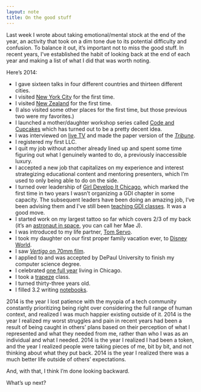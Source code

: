 ```yaml
---
layout: note
title: On the good stuff
---
```


Last week I wrote about taking emotional/mental stock at the end of the year, an activity that took on a dim tone due to its potential difficulty and confusion. To balance it out, it’s important not to miss the good stuff. In recent years, I’ve established the habit of looking back at the end of each year and making a list of what I did that was worth noting.
 
Here’s 2014:

- I gave sixteen talks in four different countries and thirteen different cities.
- I visited [New York City](http://instagram.com/p/qXflh8vGvg/) for the first time.
- I visited [New Zealand](http://instagram.com/p/rDhl84vGqb/) for the first time.
- (I also visited some other places for the first time, but those previous two were my favorites.)
- I launched a mother/daughter workshop series called [Code and Cupcakes](http://codeandcupcakes.net/) which has turned out to be a pretty decent idea.
- I was interviewed on [live TV](http://wgntv.com/2014/10/20/your-money-matters-code-and-cupcakes/) and made the paper version of the [_Tribune_](http://www.chicagotribune.com/bluesky/originals/chi-jen-myers-code-and-cupcakes-bsi-20140930-story.html).
- I registered my first LLC.
- I quit my job without another already lined up and spent some time figuring out what I genuinely wanted to do, a previously inaccessible luxury.
- I accepted a new job that capitalizes on my experience and interest strategizing educational content and mentoring presenters, which I’m used to only being able to do on the side.
- I turned over leadership of [Girl Develop It Chicago](http://www.girldevelopit.com/chapters/chicago), which marked the first time in two years I wasn’t organizing a GDI chapter in some capacity. The subsequent leaders have been doing an amazing job, I’ve been advising them and I've still been [teaching GDI classes](http://instagram.com/p/oHVzjmPGoF/). It was a good move.
- I started work on my largest tattoo so far which covers 2/3 of my back (it’s an [astronaut in space](http://instagram.com/p/wuqbH-vGta/), you can call her Mae J).
- I was introduced to my life partner, [Tom Servo](http://instagram.com/p/pRa4cNPGj_/).
- I took my daughter on our first proper family vacation ever, to [Disney World](http://instagram.com/p/sOIgUdPGiZ/).
- I saw [_Vertigo_ on 70mm film](http://instagram.com/p/q0BlEDvGsA/).
- I applied to and was accepted by DePaul University to finish my computer science degree.
- I celebrated [one full year](http://instagram.com/p/oqqfF5PGjT/) living in Chicago.
- I took a [trapeze](http://instagram.com/p/q5eeIFvGrV/) class.
- I turned thirty-three years old.
- I filled 3.2 writing [notebooks](http://instagram.com/p/wROEv_vGup/).

2014 is the year I lost patience with the myopia of a tech community constantly prioritizing being right over considering the full range of human context, and realized I was much happier existing outside of it. 2014 is the year I realized my worst struggles and pain in recent years had been a result of being caught in others’ plans based on their perception of what I represented and what they needed from me, rather than who I was as an individual and what I needed. 2014 is the year I realized I had been a token, and the year I realized people were taking pieces of me, bit by bit, and not thinking about what they put back. 2014 is the year I realized there was a much better life outside of others’ expectations.
 
And, with that, I think I’m done looking backward.
 
What’s up next?
